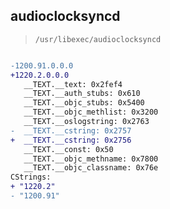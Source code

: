 ## audioclocksyncd

> `/usr/libexec/audioclocksyncd`

```diff

-1200.91.0.0.0
+1220.2.0.0.0
   __TEXT.__text: 0x2fef4
   __TEXT.__auth_stubs: 0x610
   __TEXT.__objc_stubs: 0x5400
   __TEXT.__objc_methlist: 0x3200
   __TEXT.__oslogstring: 0x2763
-  __TEXT.__cstring: 0x2757
+  __TEXT.__cstring: 0x2756
   __TEXT.__const: 0x50
   __TEXT.__objc_methname: 0x7800
   __TEXT.__objc_classname: 0x76e
CStrings:
+ "1220.2"
- "1200.91"

```
